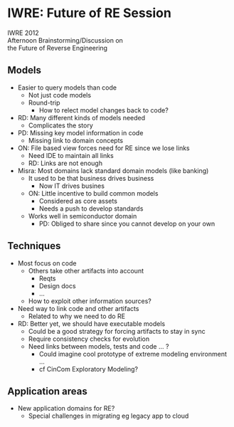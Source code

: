 # IWRE: Future of RE Session  
  
IWRE 2012  
Afternoon Brainstorming/Discussion on  
the Future of Reverse Engineering  
  
## Models  
  
* Easier to query models than code  
    * Not just code models  
    * Round-trip  
        * How to relect model changes back to code?  
* RD: Many different kinds of models needed  
    * Complicates the story  
* PD: Missing key model information in code  
    * Missing link to domain concepts  
* ON: File based view forces need for RE since we lose links  
    * Need IDE to maintain all links  
    * RD: Links are not enough  
* Misra: Most domains lack standard domain models (like banking)  
    * It used to be that business drives business  
        * Now IT drives busines  
    * ON: Little incentive to build common models  
        * Considered as core assets  
        * Needs a push to develop standards  
    * Works well in semiconductor domain  
        * PD: Obliged to share since you cannot develop on your own  
  
## Techniques  
  
* Most focus on code  
    * Others take other artifacts into account  
        * Reqts  
        * Design docs  
        * ...  
    * How to exploit other information sources?  
* Need way to link code and other artifacts  
    * Related to why we need to do RE  
* RD: Better yet, we should have executable models  
    * Could be a good strategy for forcing artifacts to stay in sync  
    * Require consistency checks for evolution  
    * Need links between models, tests and code ... ?  
        * Could imagine cool prototype of extreme modeling environment ...  
        * cf CinCom Exploratory Modeling?  
  
## Application areas  
  
* New application domains for RE?  
    * Special challenges in migrating eg legacy app to cloud  
